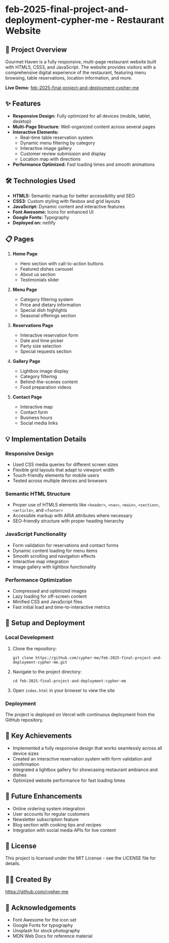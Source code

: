 # feb-2025-final-project-and-deployment-cypher-me - Restaurant Website

## 📌 Project Overview

Gourmet Haven is a fully responsive, multi-page restaurant website built with HTML5, CSS3, and JavaScript. The website provides visitors with a comprehensive digital experience of the restaurant, featuring menu browsing, table reservations, location information, and more.

**Live Demo:** [feb-2025-final-project-and-deployment-cypher-me](https://hotel-project.vercel.app)

## ✨ Features

- **Responsive Design:** Fully optimized for all devices (mobile, tablet, desktop)
- **Multi-Page Structure:** Well-organized content across several pages
- **Interactive Elements:** 
  - Real-time table reservation system
  - Dynamic menu filtering by category
  - Interactive image gallery
  - Customer review submission and display
  - Location map with directions
- **Performance Optimized:** Fast loading times and smooth animations

## 🛠️ Technologies Used

- **HTML5:** Semantic markup for better accessibility and SEO
- **CSS3:** Custom styling with flexbox and grid layouts
- **JavaScript:** Dynamic content and interactive features
- **Font Awesome:** Icons for enhanced UI
- **Google Fonts:** Typography
- **Deployed on:** netlify

## 📋 Pages

1. **Home Page**
   - Hero section with call-to-action buttons
   - Featured dishes carousel
   - About us section
   - Testimonials slider

2. **Menu Page**
   - Category filtering system
   - Price and dietary information
   - Special dish highlights
   - Seasonal offerings section

3. **Reservations Page**
   - Interactive reservation form
   - Date and time picker
   - Party size selection
   - Special requests section

4. **Gallery Page**
   - Lightbox image display
   - Category filtering
   - Behind-the-scenes content
   - Food preparation videos

5. **Contact Page**
   - Interactive map
   - Contact form
   - Business hours
   - Social media links

## 💡 Implementation Details

### Responsive Design
- Used CSS media queries for different screen sizes
- Flexible grid layouts that adapt to viewport width
- Touch-friendly elements for mobile users
- Tested across multiple devices and browsers

### Semantic HTML Structure
- Proper use of HTML5 elements like `<header>`, `<nav>`, `<main>`, `<section>`, `<article>`, and `<footer>`
- Accessible markup with ARIA attributes where necessary
- SEO-friendly structure with proper heading hierarchy

### JavaScript Functionality
- Form validation for reservations and contact forms
- Dynamic content loading for menu items
- Smooth scrolling and navigation effects
- Interactive map integration
- Image gallery with lightbox functionality

### Performance Optimization
- Compressed and optimized images
- Lazy loading for off-screen content
- Minified CSS and JavaScript files
- Fast initial load and time-to-interactive metrics

## 🚀 Setup and Deployment

### Local Development
1. Clone the repository:
   ```
   git clone https://github.com/cypher-me/feb-2025-final-project-and-deployment-cypher-me.git
   ```
2. Navigate to the project directory:
   ```
   cd feb-2025-final-project-and-deployment-cypher-me
   ```
3. Open `index.html` in your browser to view the site

### Deployment
The project is deployed on Vercel with continuous deployment from the GitHub repository.


## 🌟 Key Achievements

- Implemented a fully responsive design that works seamlessly across all device sizes
- Created an interactive reservation system with form validation and confirmation
- Integrated a lightbox gallery for showcasing restaurant ambiance and dishes
- Optimized website performance for fast loading times

## 🔮 Future Enhancements

- Online ordering system integration
- User accounts for regular customers
- Newsletter subscription feature
- Blog section with cooking tips and recipes
- Integration with social media APIs for live content

## 📄 License

This project is licensed under the MIT License - see the LICENSE file for details.

## 👨‍💻 Created By

https://github.com/cypher-me

## 🙏 Acknowledgements

- Font Awesome for the icon set
- Google Fonts for typography
- Unsplash for stock photography
- MDN Web Docs for reference material